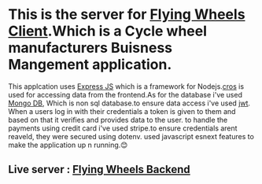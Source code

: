 # This is the server for [Flying Wheels Client](https://gadgets-heaven-97bc2.web.app/).Which is a Cycle wheel manufacturers Buisness Mangement application.
This applcation uses [Express JS](https://expressjs.com/) which is a framework for Nodejs.[cros](https://expressjs.com/en/resources/middleware/cors.html) is used for accessing data from the frontend.As for the database i've used [Mongo DB](https://www.mongodb.com/), Which is non sql database.to ensure data access i've used [jwt](https://jwt.io/). When a users log in with their credentials a token is given to them and based on that it verifies and provides data to the user. to handle the payments using credit card i've used stripe.to ensure credentials arent reaveld, they were secured using dotenv. used javascript esnext features to make the application up n running.😊
## Live server : [Flying Wheels Backend](https://dry-bayou-12932.herokuapp.com/)